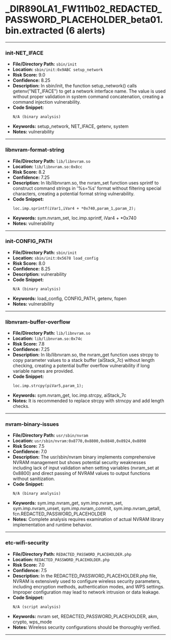 # _DIR890LA1_FW111b02_REDACTED_PASSWORD_PLACEHOLDER_beta01.bin.extracted (6 alerts)

---

### init-NET_IFACE

- **File/Directory Path:** `sbin/init`
- **Location:** `sbin/init:0x9ABC setup_network`
- **Risk Score:** 9.0
- **Confidence:** 8.25
- **Description:** In sbin/init, the function setup_network() calls getenv("NET_IFACE") to get a network interface name. The value is used without proper validation in system command concatenation, creating a command injection vulnerability.
- **Code Snippet:**
  ```
  N/A (binary analysis)
  ```
- **Keywords:** setup_network, NET_IFACE, getenv, system
- **Notes:** vulnerability

---
### libnvram-format-string

- **File/Directory Path:** `lib/libnvram.so`
- **Location:** `lib/libnvram.so:0x8cc`
- **Risk Score:** 8.2
- **Confidence:** 7.25
- **Description:** In lib/libnvram.so, the nvram_set function uses sprintf to construct command strings in '%s=%s' format without filtering special characters, creating a potential format string vulnerability.
- **Code Snippet:**
  ```
  loc.imp.sprintf(iVar1,iVar4 + *0x740,param_1,param_2);
  ```
- **Keywords:** sym.nvram_set, loc.imp.sprintf, iVar4 + *0x740
- **Notes:** vulnerability

---
### init-CONFIG_PATH

- **File/Directory Path:** `sbin/init`
- **Location:** `sbin/init:0x5678 load_config`
- **Risk Score:** 8.0
- **Confidence:** 8.25
- **Description:** vulnerability
- **Code Snippet:**
  ```
  N/A (binary analysis)
  ```
- **Keywords:** load_config, CONFIG_PATH, getenv, fopen
- **Notes:** vulnerability

---
### libnvram-buffer-overflow

- **File/Directory Path:** `lib/libnvram.so`
- **Location:** `lib/libnvram.so:0x74c`
- **Risk Score:** 7.8
- **Confidence:** 7.25
- **Description:** In lib/libnvram.so, the nvram_get function uses strcpy to copy parameter values to a stack buffer (aiStack_7c) without length checking, creating a potential buffer overflow vulnerability if long variable names are provided.
- **Code Snippet:**
  ```
  loc.imp.strcpy(piVar5,param_1);
  ```
- **Keywords:** sym.nvram_get, loc.imp.strcpy, aiStack_7c
- **Notes:** It is recommended to replace strcpy with strncpy and add length checks.

---
### nvram-binary-issues

- **File/Directory Path:** `usr/sbin/nvram`
- **Location:** `usr/sbin/nvram:0x8770,0x8800,0x8840,0x8924,0x8898`
- **Risk Score:** 7.5
- **Confidence:** 7.0
- **Description:** The usr/sbin/nvram binary implements comprehensive NVRAM management but shows potential security weaknesses including lack of input validation when setting variables (nvram_set at 0x8800) and direct passing of NVRAM values to output functions without sanitization.
- **Code Snippet:**
  ```
  N/A (binary analysis)
  ```
- **Keywords:** sym.imp.nvram_get, sym.imp.nvram_set, sym.imp.nvram_unset, sym.imp.nvram_commit, sym.imp.nvram_getall, fcn.REDACTED_PASSWORD_PLACEHOLDER
- **Notes:** Complete analysis requires examination of actual NVRAM library implementation and runtime behavior.

---
### etc-wifi-security

- **File/Directory Path:** `REDACTED_PASSWORD_PLACEHOLDER.php`
- **Location:** `REDACTED_PASSWORD_PLACEHOLDER.php`
- **Risk Score:** 7.0
- **Confidence:** 7.5
- **Description:** In the REDACTED_PASSWORD_PLACEHOLDER.php file, NVRAM is extensively used to configure wireless security parameters, including encryption methods, authentication modes, and WPS settings. Improper configuration may lead to network intrusion or data leakage.
- **Code Snippet:**
  ```
  N/A (script analysis)
  ```
- **Keywords:** nvram set, REDACTED_PASSWORD_PLACEHOLDER, akm, crypto, wps_mode
- **Notes:** Wireless security configurations should be thoroughly verified.

---
